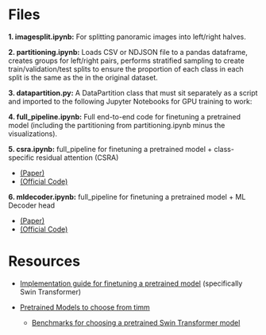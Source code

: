 # Files

**1. imagesplit.ipynb:** For splitting panoramic images into left/right halves.

**2. partitioning.ipynb:** Loads CSV or NDJSON file to a pandas dataframe, creates groups for left/right pairs, performs stratified sampling to create train/validation/test splits to ensure the proportion of each class in each split is the same as the in the original dataset.

**3. datapartition.py:** A DataPartition class that must sit separately as a script and imported to the following Jupyter Notebooks for GPU training to work:

**4. full_pipeline.ipynb:** Full end-to-end code for finetuning a pretrained model (including the partitioning from partitioning.ipynb minus the visualizations).

**5. csra.ipynb:** full_pipeline for finetuning a pretrained model + class-specific residual attention (CSRA)
   - [ (Paper) ](https://arxiv.org/pdf/2108.02456v2 )
   - [ (Official Code) ](https://github.com/Kevinz-code/CSRA/blob/master/pipeline/csra.py)

**6. mldecoder.ipynb:** full_pipeline for finetuning a pretrained model + ML Decoder head
   - [ (Paper) ](https://arxiv.org/pdf/2111.12933v2)
   - [ (Official Code) ](https://github.com/Alibaba-MIIL/ML_Decoder/blob/main/src_files/ml_decoder/ml_decoder.py)

# Resources
- [Implementation guide for finetuning a pretrained model](https://www.kaggle.com/code/gohweizheng/swin-transformer-beginner-friendly-notebook#1.-Introduction) (specifically Swin Transformer)

- [Pretrained Models to choose from timm](https://huggingface.co/models?library=timm)
  - [Benchmarks for choosing a pretrained Swin Transformer model](https://github.com/microsoft/Swin-Transformer/blob/main/MODELHUB.md#imagenet-22k-pretrained-swin-moe-models)
